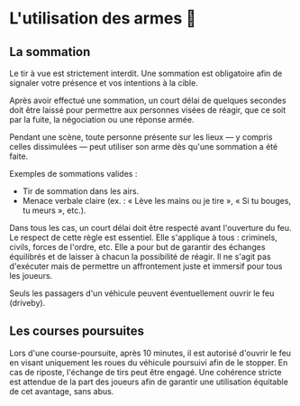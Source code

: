 # L'utilisation des armes 🔫

## La sommation

Le tir à vue est strictement interdit. Une sommation est obligatoire afin de signaler votre présence et vos intentions à la cible.

Après avoir effectué une sommation, un court délai de quelques secondes doit être laissé pour permettre aux personnes visées de réagir, que ce soit par la fuite, la négociation ou une réponse armée.

Pendant une scène, toute personne présente sur les lieux — y compris celles dissimulées — peut utiliser son arme dès qu'une sommation a été faite.

Exemples de sommations valides :

* Tir de sommation dans les airs.  
* Menace verbale claire (ex. : « Lève les mains ou je tire », « Si tu bouges, tu meurs », etc.).

Dans tous les cas, un court délai doit être respecté avant l'ouverture du feu. Le respect de cette règle est essentiel. Elle s'applique à tous : criminels, civils, forces de l'ordre, etc. Elle a pour but de garantir des échanges équilibrés et de laisser à chacun la possibilité de réagir. Il ne s'agit pas d'exécuter mais de permettre un affrontement juste et immersif pour tous les joueurs.

Seuls les passagers d'un véhicule peuvent éventuellement ouvrir le feu (driveby).

## Les courses poursuites

Lors d'une course-poursuite, après 10 minutes, il est autorisé d'ouvrir le feu en visant uniquement les roues du véhicule poursuivi afin de le stopper. En cas de riposte, l'échange de tirs peut être engagé. Une cohérence stricte est attendue de la part des joueurs afin de garantir une utilisation équitable de cet avantage, sans abus.